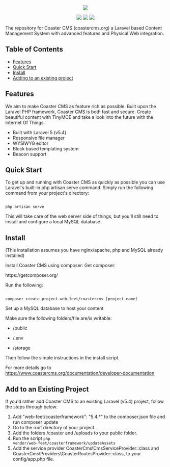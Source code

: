 <p align="center"><img src="https://www.coastercms.org/uploads/images/logo_coaster_github4.jpg"></p>

<p align="center">
  <a href="https://packagist.org/packages/web-feet/coastercms"><img src="https://poser.pugx.org/web-feet/coastercms/downloads.svg"></a>
  <a href="https://packagist.org/packages/web-feet/coastercms"><img src="https://poser.pugx.org/web-feet/coastercms/version.svg"></a>
  <a href="https://www.gnu.org/licenses/gpl-3.0.en.html"><img src="https://poser.pugx.org/web-feet/coastercms/license.svg"></a>
</p>

The repository for Coaster CMS (coastercms.org) a Laravel based Content Management System with advanced features and Physical Web integration.

## Table of Contents

* [Features](#item0)
* [Quick Start](#item1)
* [Install](#item2)
* [Adding to an existing project](#item3)

<a name="item0"></a>
## Features

We aim to make Coaster CMS as feature rich as possible. Built upon the Laravel PHP framework, Coaster CMS is both fast and secure. Create beautiful content with TinyMCE and take a look into the future with the Internet Of Things.

* Built with Laravel 5 (v5.4)
* Responsive file manager
* WYSIWYG editor
* Block based templating system
* Beacon support

<a name="item1"></a>
## Quick Start

To get up and running with Coaster CMS as quickly as possible you can use Laravel's built-in php artisan serve command. Simply run the following command from your project's directory:

<code>
php artisan serve
</code>

This will take care of the web server side of things, but you'll still need to install and configure a local MySQL database.

<a name="item2"></a>
## Install

(This installation assumes you have nginx/apache, php and MySQL already installed)

Install Coaster CMS using composer:
Get composer: 
<link>https://getcomposer.org/</link>

Run the following:

<code>
composer create-project web-feet/coastercms [project-name]
</code>

Set up a MySQL database to host your content


Make sure the following folders/file are/is writable:

* /public

* /.env

* /storage


Then follow the simple instructions in the install script.

For more details go to <link>https://www.coastercms.org/documentation/developer-documentation</link>

<a name="item3"></a>
## Add to an Existing Project

If you'd rather add Coaster CMS to an existing Laravel (v5.4) project, follow the steps through below:

1. Add "web-feet/coasterframework": "5.4.*" to the composer.json file and run composer update
2. Go to the root directory of your project. 
3. Add the folders /coaster and /uploads to your public folder.
4. Run the script <code>php vendor/web-feet/coasterframework/updateAssets</code>
5. Add the service provider CoasterCms\CmsServiceProvider::class and CoasterCms\Providers\CoasterRoutesProvider::class, to your config/app.php file.
